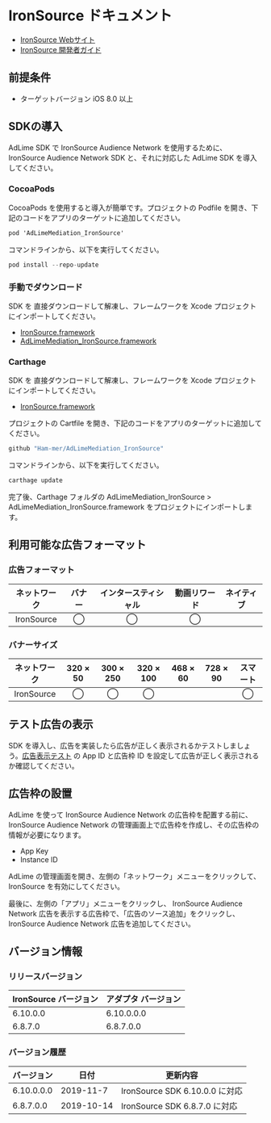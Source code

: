 # IronSource ドキュメント
- [IronSource Webサイト](https://ironsrc.com/)
- [IronSource 開発者ガイド](https://developers.ironsrc.com/ironsource-mobile/ios/ios-sdk/#step-1)

## 前提条件
- ターゲットバージョン iOS 8.0 以上

## SDKの導入
AdLime SDK で IronSource Audience Network を使用するために、 IronSource Audience Network SDK と、それに対応した AdLime SDK を導入してください。

### CocoaPods

CocoaPods を使用すると導入が簡単です。プロジェクトの Podfile を開き、下記のコードをアプリのターゲットに追加してください。
```objectivec
pod 'AdLimeMediation_IronSource'
```

コマンドラインから、以下を実行してください。
```objectivec
pod install --repo-update
```

### 手動でダウンロード
SDK を 直接ダウンロードして解凍し、フレームワークを Xcode プロジェクトにインポートしてください。
- [IronSource.framework](https://dl.bintray.com/ironsource-mobile/ios-sdk/IronSource6.10.0.zip)
- [AdLimeMediation_IronSource.framework](https://github.com/Ham-mer/AdLime-iOS-Pub/raw/master/DownloadZip/AdLimeMediation_IronSource/6.10.0.0.0.zip)

### Carthage
SDK を 直接ダウンロードして解凍し、フレームワークを Xcode プロジェクトにインポートしてください。
- [IronSource.framework](https://dl.bintray.com/ironsource-mobile/ios-sdk/IronSource6.10.0.zip)

プロジェクトの Cartfile を開き、下記のコードをアプリのターゲットに追加してください。
```objectivec
github "Ham-mer/AdLimeMediation_IronSource"
```

コマンドラインから、以下を実行してください。
```objectivec
carthage update
```

完了後、Carthage フォルダの AdLimeMediation_IronSource > AdLimeMediation_IronSource.framework をプロジェクトにインポートします。

## 利用可能な広告フォーマット

### 広告フォーマット
|ネットワーク|バナー|インタースティシャル|動画リワード|ネイティブ|
|:-----:|:----:|:----------:|:------:|:----:|
|IronSource  |◯     | ◯          |◯       |     |

### バナーサイズ
|ネットワーク  |320 × 50  |300 × 250   |320 × 100  |468 × 60  |728 × 90  |スマート    |
|:-------:|:------:|:--------:|:-------:|:------:|:------:|:-------:|
|IronSource    |◯       |◯         |◯        |        |        |  ◯       |

## テスト広告の表示
SDK を導入し、広告を実装したら広告が正しく表示されるかテストしましょう。[広告表示テスト](./test.md#IronSource) の App ID と広告枠 ID を設定して広告が正しく表示されるか確認してください。

## 広告枠の設置
AdLime を使って IronSource Audience Network の広告枠を配置する前に、IronSource Audience Network の管理画面上で広告枠を作成し、その広告枠の情報が必要になります。
- App Key
- Instance ID

AdLime の管理画面を開き、左側の「ネットワーク」メニューをクリックして、 IronSource を有効にしてください。

最後に、左側の「アプリ」メニューをクリックし、 IronSource Audience Network 広告を表示する広告枠で、「広告のソース追加」をクリックし、 IronSource Audience Network 広告を追加してください。

## バージョン情報

### リリースバージョン
| IronSource バージョン | アダプタ バージョン |
|:--------------------|:----------------|
| 6.10.0.0            | 6.10.0.0.0       |
| 6.8.7.0             | 6.8.7.0.0        |

### バージョン履歴
| バージョン  | 日付       | 更新内容                              |
|-----------|------------|-----------------------------------|
| 6.10.0.0.0| 2019-11-7  | IronSource SDK 6.10.0.0 に対応|
| 6.8.7.0.0 | 2019-10-14 | IronSource SDK 6.8.7.0 に対応|
